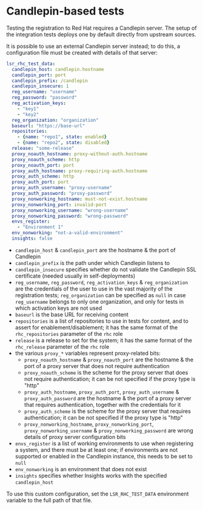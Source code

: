 # Candlepin-based tests

Testing the registration to Red Hat requires a Candlepin server.
The setup of the integration tests deploys one by default directly from
upstream sources.

It is possible to use an external Candlepin server instead; to do this,
a configuration file must be created with details of that server:

```yaml
lsr_rhc_test_data:
  candlepin_host: candlepin.hostname
  candlepin_port: port
  candlepin_prefix: /candlepin
  candlepin_insecure: 1
  reg_username: "username"
  reg_password: "password"
  reg_activation_keys:
    - "key1"
    - "key2"
  reg_organization: "organization"
  baseurl: "https://base-url"
  repositories:
    - {name: "repo1", state: enabled}
    - {name: "repo2", state: disabled}
  release: "some-release"
  proxy_noauth_hostname: proxy-without-auth.hostname
  proxy_noauth_scheme: http
  proxy_noauth_port: port
  proxy_auth_hostname: proxy-requiring-auth.hostname
  proxy_auth_scheme: http
  proxy_auth_port: port
  proxy_auth_username: "proxy-username"
  proxy_auth_password: "proxy-password"
  proxy_nonworking_hostname: must-not-exist.hostname
  proxy_nonworking_port: invalid-port
  proxy_nonworking_username: "wrong-username"
  proxy_nonworking_password: "wrong-password"
  envs_register:
    - "Environment 1"
  env_nonworking: "not-a-valid-environment"
  insights: false
```

- `candlepin_host` & `candlepin_port` are the hostname & the port of Candlepin
- `candlepin_prefix` is the path under which Candlepin listens to
- `candlepin_insecure` specifies whether do not validate the Candlepin SSL
  certificate (needed usually in self-deployments)
- `reg_username`, `reg_password`, `reg_activation_keys` & `reg_organization`
  are the credentials of the user to use in the vast majority of the
  registration tests; `reg_organization` can be specified as `null` in case
  `reg_username` belongs to only one organization, and only for tests in which
  activation keys are not used
- `baseurl` is the base URL for receiving content
- `repositories` is a list of repositories to use in tests for content,
  and to assert for enablement/disablement; it has the same format of the
  `rhc_repositories` parameter of the `rhc` role
- `release` is a release to set for the system; it has the same format of the
  `rhc_release` parameter of the `rhc` role
- the various `proxy_*` variables represent proxy-related bits:
  - `proxy_noauth_hostname` & `proxy_noauth_port` are the hostname & the port
     of a proxy server that does not require authentication
  - `proxy_noauth_scheme` is the scheme for the proxy server that does not
     require authentication; it can be not specified if the proxy type is "http"
  - `proxy_auth_hostname`, `proxy_auth_port`, `proxy_auth_username` &
     `proxy_auth_password` are the hostname & the port of a proxy server that
      requires authentication, together with the credentials for it
  - `proxy_auth_scheme` is the scheme for the proxy server that requires
     authentication; it can be not specified if the proxy type is "http"
  - `proxy_nonworking_hostname`, `proxy_nonworking_port`,
     `proxy_nonworking_username` & `proxy_nonworking_password` are wrong details
     of proxy server configuration bits
- `envs_register` is a list of working environments to use when registering a
  system, and there must be at least one; if environments are not supported or
  enabled in the Candlepin instance, this needs to be set to `null`
- `env_nonworking` is an environment that does not exist
- `insights` specifies whether Insights works with the specified
  `candlepin_host`

To use this custom configuration, set the `LSR_RHC_TEST_DATA` environment
variable to the full path of that file.
